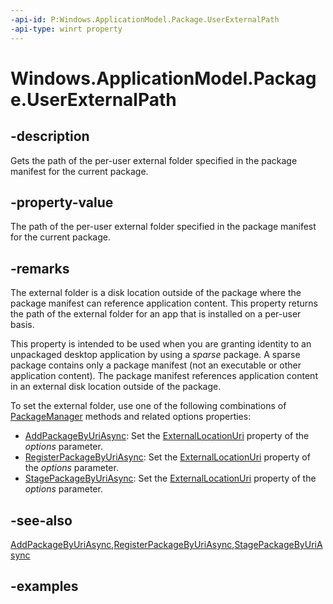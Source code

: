 ```yaml
---
-api-id: P:Windows.ApplicationModel.Package.UserExternalPath
-api-type: winrt property
---
```


<!-- Property syntax.
public string UserExternalPath { get; }
-->

# Windows.ApplicationModel.Package.UserExternalPath

## -description

Gets the path of the per-user external folder specified in the package manifest for the current package.

## -property-value

The path of the per-user external folder specified in the package manifest for the current package.

## -remarks

The external folder is a disk location outside of the package where the package manifest can reference application content. This property returns the path of the external folder for an app that is installed on a per-user basis.

This property is intended to be used when you are granting identity to an unpackaged desktop application by using a *sparse* package. A sparse package contains only a package manifest (not an executable or other application content). The package manifest references application content in an external disk location outside of the package.

To set the external folder, use one of the following combinations of [PackageManager](../windows.management.deployment/packagemanager.md) methods and related options properties:

* [AddPackageByUriAsync](../windows.management.deployment/packagemanager_addpackagebyuriasync_797417417.md): Set the [ExternalLocationUri](../windows.management.deployment/addpackageoptions_externallocationuri.md) property of the *options* parameter.
* [RegisterPackageByUriAsync](../windows.management.deployment/packagemanager_registerpackagebyuriasync_1415074502.md): Set the [ExternalLocationUri](../windows.management.deployment/registerpackageoptions_externallocationuri.md) property of the *options* parameter.
* [StagePackageByUriAsync](../windows.management.deployment/packagemanager_stagepackagebyuriasync_446584280.md): Set the [ExternalLocationUri](../windows.management.deployment/stagepackageoptions_externallocationuri.md) property of the *options* parameter.

## -see-also

[AddPackageByUriAsync](../windows.management.deployment/packagemanager_addpackagebyuriasync_797417417.md),[RegisterPackageByUriAsync](../windows.management.deployment/packagemanager_registerpackagebyuriasync_1415074502.md),[StagePackageByUriAsync](../windows.management.deployment/packagemanager_stagepackagebyuriasync_446584280.md)

## -examples

